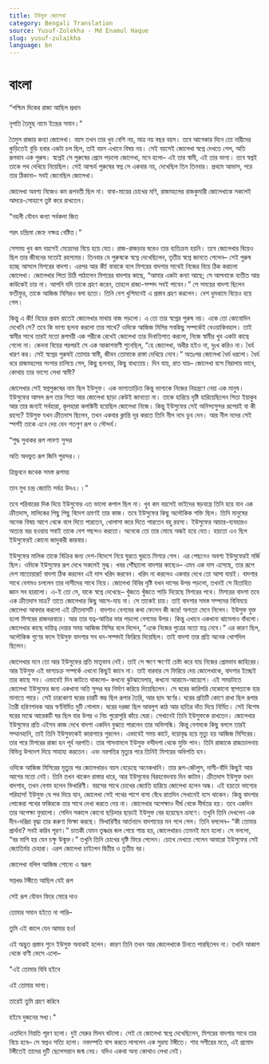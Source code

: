 ```yaml
---
title: ইউসুফ জোলেখা
category: Bengali Translation
source: Yusuf-Zolekha - Md Enamul Haque
slug: yusuf-zulaikha
language: bn
---
```


# **বাংলা**

“পশ্চিম দিকের রাজা আছিল প্রধান

নৃপতি তৈমুছ নামে ইন্দ্রের সমান।”

তৈমুস রাজার কন্যা জোলেখা। বয়স তখন তার খুব বেশি নয়, মাত্র নয় বছর বয়স। তবে আগেকার দিনে তো নারীদের কুড়িতেই বুড়ি হবার একটা চল ছিল, তাই বয়স এখানে বিষয় নয়। সেই বয়সেই জোলেখা স্বপ্নে দেখতে পেল, অতি রূপবান এক পুরুষ। স্বপ্নেই সে পুরুষের প্রেমে পড়লো জোলেখা, মনে হলো– এই তার স্বামী, এই তার ভাগ্য। তবে স্বপ্নই তাকে পথ দেখিয়ে নিয়েছিল। সেই আশ্চর্য পুরুষের স্বপ্ন সে একবার নয়, দেখেছিল তিন তিনবার। প্রথমে আভাস, পরে তার ঠিকানা– সবই জেনেছিল জোলেখা।

জোলেখা অবশ্য নিজেও কম রূপবতী ছিল না। বাবা-মায়ের চোখের মণি, রাজমহলের রাজকুমারী জোলেখাকে সকলেই আদরে-সোহাগে তুষ্ট করে রাখতেন।

“নহলী যৌবন কন্যা সর্বকলা জিত

শরৎ চন্দ্রিমা জেহ্ন নক্ষত্র বেষ্টিত।”

সেসময় খুব কম বয়সেই মেয়েদের বিয়ে হয়ে যেত। রাজ-রাজড়ার ঘরেও তার ব্যতিক্রম হয়নি। তবে জোলেখার বিয়েও ছিল তার জীবনের মতোই রহস্যময়। তিনবার যে পুরুষকে স্বপ্নে দেখেছিলেন, তৃতীয় স্বপ্নে জানতে পেলেন– সেই পুরুষ হচ্ছে আসলে মিশরের বাদশা। এরপর আর কী! বাবাকে বলে মিশরের বাদশার সাথেই নিজের বিয়ে ঠিক করালো জোলেখা। জোলেখার পিতা চিঠি পাঠালেন মিশরের বাদশার কাছে, “আমার একটা কন্যা আছে; সে আপনাকে ব্যতীত আর কাউকেই চায় না। আপনি যদি তাকে গ্রহণ করেন, তাহলে রাজ্য-সম্পদ সবই পাবেন।” সে সময়ের বাদশা ছিলেন ফতীফুর, তাকে আজিজ মিসিরও বলা হতো। তিনি বেশ খুশিমনেই এ প্রস্তাব গ্রহণ করলেন। বেশ ধুমধামে বিয়েও হয়ে গেল।

কিন্তু এ কী! বিয়ের প্রথম রাতেই জোলেখার মাথায় বাজ পড়লো। এ তো তার স্বপ্নের পুরুষ নয়। একে তো কোনোদিন দেখেনি সে? তবে কি ভাগ্য ছলনা করলো তার সাথে? ওদিকে আজিজ মিসির সবকিছু সম্পর্কেই বেওয়াকিবহাল। তাই স্বামীর সাথে তারই মতো রূপময়ী এক পরীকে রেখেই জোলেখা তার দিনাতিপাত করলো, নিজে স্বামীর খুব একটা কাছে গেলো না। কেননা বিয়ের পরপরই সে এক আকাশবাণী শুনেছিল, “হে জোলেখা, অধীর হইও না, দুঃখ করিও না। ধৈর্য ধারণ কর। সেই স্বপ্নের পুরুষই তোমার স্বামী, জীবন তোমাকে রাস্তা দেখিয়ে নেবে।” অতঃপর জোলেখা ধৈর্য ধরলো। ধৈর্য ধরে রাজমহলের সংসার চালিয়ে গেল, কিছু ছলনায়, কিছু বাধ্যতায়। দিন যায়, রাত যায়– জোলেখা বসে নিরালায় ভাবে, কোথায় তার ভাগ্যে লেখা স্বামী?

জোলেখার সেই স্বপ্নপুরুষের নাম ছিল ইউসুফ। এক ভাগ্যতাড়িত কিন্তু ভাগ্যকে নিজের নিয়ন্ত্রণে নেয়া এক মানুষ। ইউসুফের আসল রূপ তার পিতা আর জোলেখা ছাড়া কেউই জানতো না। তাকে হারিয়ে দৃষ্টি হারিয়েছিলেন পিতা ইয়াকুব আর তার জন্যই সর্বহারা, কূলহারা কলঙ্কিনী হয়েছিল জোলেখা নিজে। কিন্তু ইউসুফের সেই অনিন্দ্যসুন্দর রূপেরই বা কী রহস্য? ইউসুফ যখন ক্রীতদাস ছিলেন, তখন একবার ক্লান্তি দূর করতে তিনি নীল নদে ডুব দেন। আর নীল নদের সেই স্পর্শই তাকে এনে দেয় যেন শতগুণ রূপ ও সৌন্দর্য।

“শুদ্ধ সুধাকর রূপ লাবণ্য সুন্দর

অতি অদভুত রূপ জিনি পুরন্দর।।

ত্রিভুবনে জথেক সমস্ত রূপময়

তান মুখ চন্দ্র জ্যোতি সর্বত্র উদএ।।”

তবে পরিবারের দিক দিয়ে ইউসুফের এত ভালো কপাল ছিল না। খুব কম বয়সেই ভাইদের ষড়যন্ত্রে তিনি হয়ে যান এক ক্রীতদাস, মালিকের পিছু পিছু বিদেশ ভ্রমণই তার কাজ। তবে ইউসুফের কিছু অলৌকিক শক্তি ছিল। তিনি মানুষের অনেক বিষয় আগে থেকে বলে দিতে পারতেন, খোলাসা করে দিতে পারতেন বহু রহস্য। ইউসুফের আচার-ব্যবহারও অত্যন্ত ভদ্র হওয়ায় সবাই তাকে বেশ পছন্দও করতো। অনেকে তো তার মোহে অন্ধই হয়ে যেত। হয়তো এও ছিল ইউসুফেরই কোনো জাদুকরী কারবার।

ইউসুফের মালিক তাকে বিক্রির জন্য দেশ-বিদেশে নিয়ে ঘুরতে ঘুরতে মিশরে গেল। এর পেছনেও অবশ্য ইউসুফেরই মর্জি ছিল। ওদিকে ইউসুফের রূপ দেখে সকলেই মুগ্ধ। খবর পৌঁছালো বাদশার কাছেও– এমন এক দাস এসেছে, তার রূপে দেশ মাতোয়ারা! বাদশা ঠিক করলেন এই দাস খরিদ করবেন। খরিদ না করলেও একবার দেখে তো আসা যায়ই। বাদশার সাথে বেগমও চললেন তার দাসীদের সাথে নিয়ে। জোলেখা বিবির দৃষ্টি যখন দাসের উপর পড়লো, তখনই সে হিতাহিত জ্ঞান সব হারালো। এ-ই তো সে, যাকে স্বপ্নে দেখেছে– খুঁজতে খুঁজতে পাড়ি দিয়েছে মিশরের পথে। মিশরের বাদশা তবে এক ক্রীতদাস মাত্র? তাতে জোলেখার কিছু আসে-যায় না। সে তাকেই চায়। তাই বাদশার সমস্ত সম্পদের বিনিময়ে জোলেখা আবদার করলো এই ক্রীতদাসটি। বাদশাও বেগমের কথা ফেলেন কী করে! অগত্যা মেনে নিলেন। ইউসুফ যুক্ত হলো মিশরের রাজদরবারে। আর তার যত্ন-আত্তির ভার পড়লো বেগমের উপর। কিন্তু এখানে একখানা ঝামেলাও বাঁধলো। জোলেখার কাছে দায়িত্ব দেয়ার সময় আজিজ মিসির বলে দিলেন, “একে নিজের পুত্রের মতো যত্ন নেবে।” এর কারণ ছিল, অলৌকিক গুণের ফলে ইউসুফ বাদশার সব ধন-সম্পদই ফিরিয়ে দিয়েছিল। তাই বাদশা তার প্রতি অনেক খোশদিল ছিলেন।

জোলেখার মনে তো আর ইউসুফের প্রতি মাতৃভাব নেই। তাই সে ক্ষণে ক্ষণেই চেষ্টা করে যায় নিজের প্রেমভাব জাহিরের। আর ইউসুফ এই ভাগ্যচক্র সম্পর্কে এখনো কিছুই জানে না। তাই বারবার সে ফিরিয়ে দেয় জোলেখাকে, বাদশার ইচ্ছেই তার কাছে সব। এভাবেই দিন কাটতে থাকলো– কখনো ঝুটঝামেলায়, কখনো আরামে-আয়েশে। এই সময়টাতে জোলেখা ইউসুফের জন্য একখানা অতি সুন্দর ঘর নির্মাণ করিয়ে দিয়েছিলেন। সে ঘরের কারিগরি যেকোনো স্থাপত্যকে হার মানাতে পারে। সেই চারকোণা ঘরের চারটি স্তম্ভ ছিল রূপার তৈরি, আর ছাদ স্বর্ণের। ঘরের প্রতিটি কোণে রাখা ছিল রূপার তৈরী হরিণশাবক আর স্বর্ণনির্মিত দুটি গোলাম। ঘরের দরজা ছিল আবলুশ কাঠ আর হাতির দাঁত দিয়ে নির্মিত। সেই বিশেষ ঘরের মাঝে আরেকটি ঘর ছিল যার উপর ও নিচ পুরোপুরি কাঁচে ঘেরা। সেখানেই তিনি ইউসুফকে রাখতেন। জোলেখার ইউসুফের প্রতি এইসব কাজ দেখে বাদশা একদিন বুঝতে পারলেন তার অভিসন্ধি। কিন্তু বেগমকে কিছু বললে তারই সম্মানহানি, তাই তিনি ইউসুফকেই কারাগারে পুরলেন। এভাবেই সময় কাটে, বয়োবৃদ্ধ হয়ে মৃত্যু হয় আজিজ মিসিরের। তার পরে মিশরের রাজা হন পূর্ব নরপতি। তার শাসনামলে ইউসুফ বন্দীদশা থেকে মুক্তি পান। তিনি রাজাকে রাজ্যচালনায় বিভিন্ন উপদেশ দিয়ে সাহায্য করতেন। এবং নরপতির মৃত্যুর পরে তিনিই মিশরের অধিপতি হন।

ওদিকে আজিজ মিসিরের মৃত্যুর পর জোলেখারও বয়স বেড়েছে অনেকখানি। তার রূপ-জৌলুস, দাসী-বাঁদি কিছুই আর আগের মতো নেই। তিনি তখন থাকেন রাস্তার ধারে, আর ইউসুফের বিরহবেদনায় দিন কাটান। ক্রীতদাস ইউসুফ যখন বাদশাহ, তখন বেগম হলেন ভিখারিণী। বয়সের সাথে চোখের জ্যোতি হারিয়ে জোলেখা হলেন অন্ধ। এই হয়তো ভাগ্যের পরিহাস! ইউসুফ যে পথ দিয়ে যান, জোলেখা সেই পথের পাশে বাসা বেঁধে রাতদিন সেখানেই বসে থাকেন। কিন্তু বাদশার লোকেরা পথের ফকিরকে তার সাথে দেখা করতে দেয় না। জোলেখার অপেক্ষাও দীর্ঘ থেকে দীর্ঘতর হয়। তবে একদিন তার অপেক্ষা ফুরালো। সেদিন সকালে কোনো ছড়িদার ছাড়াই ইউসুফ বের হয়েছেন ভ্রমণে। তখুনি তিনি দেখলেন এক দীন-দরিদ্রা বৃদ্ধা তার করুণা ভিক্ষা করছে। ভিখারিণীর আর্তনাদে বাদশাহের মন গলে গেল। তিনি বললেন– “কী তোমার প্রার্থনা? সবই করিব পূরণ।” চাতকী যেমন তৃষ্ণার জল পেয়ে শান্ত হয়, জোলেখারও তেমনই মনে হলো। সে বললো, “বর মাগি হয় যেন চক্ষু উন্মুক্ত।” তখুনি তিনি চোখের দৃষ্টি ফিরে পেলেন। চোখে দেখতে পেলেন আবারো ইউসুফের সেই জ্যোতির্ময় চেহারা। এরপ জোলেখা চাইলেন দ্বিতীয় ও তৃতীয় বর।

জোলেখা বলিল আজিজ শোনো এ স্বরূপ

সপ্তখণ্ড টঙ্গীতে আছিল যেই রূপ

সেই রূপ যৌবন ফিরে মোরে দাও

তোমার সমান হইতে না পারি–

তুমি এই কালে যেন আমার হও!

এই অদ্ভুত প্রস্তাব শুনে ইউসুফ অবাকই হলেন। কারণ তিনি তখন আর জোলেখাকে চিনতে পারছিলেন না। তখনি আকাশ থেকে বাণী ভেসে এলো–

"এই তোমার বিবি হইবে

এই তোমার ভাগ্য।

তারেই তুমি গ্রহণ করিবে

হইবে দুজনের সখ্য।"

এতদিনে নিয়তি পূরণ হলো। দুই মেরুর মিলন ঘটলো। সেই যে জোলেখা স্বপ্নে দেখেছিলেন, মিশরের বাদশার সাথে তার বিয়ে হবে– সে স্বপ্নও সত্যি হলো। নবদম্পতি বাস করতে লাগলেন এক সুরম্য টঙ্গীতে। শাহ সগীরের মতে, এই প্রমোদ টঙ্গীতেই তাদের দুটি ছেলেসন্তান জন্ম নেয়। যদিও একথা অন্য কোথাও লেখা নেই।
